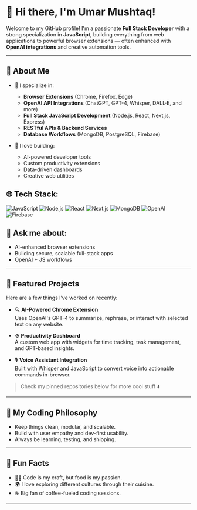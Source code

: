 # 👋 Hi there, I'm Umar Mushtaq!

Welcome to my GitHub profile! I'm a passionate **Full Stack Developer** with a strong specialization in **JavaScript**, building everything from web applications to powerful browser extensions — often enhanced with **OpenAI integrations** and creative automation tools.

---

## 🚀 About Me

- 🧠 I specialize in:
  - **Browser Extensions** (Chrome, Firefox, Edge)
  - **OpenAI API Integrations** (ChatGPT, GPT-4, Whisper, DALL·E, and more)
  - **Full Stack JavaScript Development** (Node.js, React, Next.js, Express)
  - **RESTful APIs & Backend Services**
  - **Database Workflows** (MongoDB, PostgreSQL, Firebase)

- 🔌 I love building:
  - AI-powered developer tools
  - Custom productivity extensions
  - Data-driven dashboards
  - Creative web utilities

🌐 Tech Stack:
  ---
  ![JavaScript](https://img.shields.io/badge/-JavaScript-black?style=flat-square&logo=javascript)
  ![Node.js](https://img.shields.io/badge/-Node.js-black?style=flat-square&logo=node.js)
  ![React](https://img.shields.io/badge/-React-black?style=flat-square&logo=react)
  ![Next.js](https://img.shields.io/badge/-Next.js-black?style=flat-square&logo=next.js)
  ![MongoDB](https://img.shields.io/badge/-MongoDB-black?style=flat-square&logo=mongodb)
  ![OpenAI](https://img.shields.io/badge/-OpenAI-black?style=flat-square&logo=openai)
  ![Firebase](https://img.shields.io/badge/-Firebase-black?style=flat-square&logo=firebase)

💬 Ask me about:
---
  - AI-enhanced browser extensions
  - Building secure, scalable full-stack apps
  - OpenAI + JS workflows

---

## 📂 Featured Projects

Here are a few things I’ve worked on recently:

- 🔍 **AI-Powered Chrome Extension**  
  Uses OpenAI's GPT-4 to summarize, rephrase, or interact with selected text on any website.

- ⚙️ **Productivity Dashboard**  
  A custom web app with widgets for time tracking, task management, and GPT-based insights.

- 🎙️ **Voice Assistant Integration**  
  Built with Whisper and JavaScript to convert voice into actionable commands in-browser.

> Check my pinned repositories below for more cool stuff ⬇️

---

## 🤖 My Coding Philosophy

- Keep things clean, modular, and scalable.  
- Build with user empathy and dev-first usability.  
- Always be learning, testing, and shipping.  

---

## 🍕 Fun Facts

- 🧑‍💻 Code is my craft, but food is my passion.  
- 🌍 I love exploring different cultures through their cuisine.  
- ☕ Big fan of coffee-fueled coding sessions.

---

